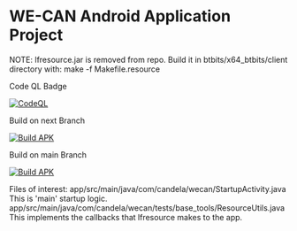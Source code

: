 # WE-CAN Android Application Project

NOTE:  lfresource.jar is removed from repo.  Build it in btbits/x64_btbits/client directory with:
make -f Makefile.resource

Code QL Badge

[![CodeQL](https://github.com/shivamcandela/we-can/actions/workflows/codeql-analysis.yml/badge.svg)](https://github.com/shivamcandela/we-can/actions/workflows/codeql-analysis.yml)


Build on next Branch

[![Build APK](https://github.com/shivamcandela/we-can/actions/workflows/NightlyBuild.yml/badge.svg?branch=next)](https://github.com/shivamcandela/we-can/actions/workflows/NightlyBuild.yml)

Build on main Branch

[![Build APK](https://github.com/shivamcandela/we-can/actions/workflows/NightlyBuild.yml/badge.svg?branch=main)](https://github.com/shivamcandela/we-can/actions/workflows/NightlyBuild.yml)


Files of interest:
app/src/main/java/com/candela/wecan/StartupActivity.java                  This is 'main' startup logic.
app/src/main/java/com/candela/wecan/tests/base_tools/ResourceUtils.java   This implements the callbacks that lfresource makes to the app.
